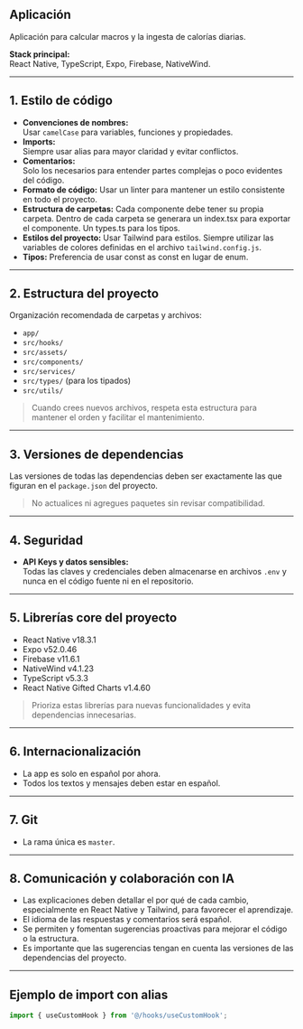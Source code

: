 ## Aplicación

Aplicación para calcular macros y la ingesta de calorías diarias.

**Stack principal:**  
React Native, TypeScript, Expo, Firebase, NativeWind.

---

## 1. Estilo de código

- **Convenciones de nombres:**  
  Usar `camelCase` para variables, funciones y propiedades.
- **Imports:**  
  Siempre usar alias para mayor claridad y evitar conflictos.
- **Comentarios:**  
  Solo los necesarios para entender partes complejas o poco evidentes del código.
- **Formato de código:**
  Usar un linter para mantener un estilo consistente en todo el proyecto.
- **Estructura de carpetas:**
  Cada componente debe tener su propia carpeta. Dentro de cada carpeta se generara un index.tsx para exportar el componente. Un types.ts para los tipos.
- **Estilos del proyecto:**
  Usar Tailwind para estilos. Siempre utilizar las variables de colores definidas en el archivo `tailwind.config.js`.
- **Tipos:**
  Preferencia de usar const as const en lugar de enum.

---

## 2. Estructura del proyecto

Organización recomendada de carpetas y archivos:

- `app/`
- `src/hooks/`
- `src/assets/`
- `src/components/`
- `src/services/`
- `src/types/` (para los tipados)
- `src/utils/`

> Cuando crees nuevos archivos, respeta esta estructura para mantener el orden y facilitar el mantenimiento.

---

## 3. Versiones de dependencias

Las versiones de todas las dependencias deben ser exactamente las que figuran en el `package.json` del proyecto.

> No actualices ni agregues paquetes sin revisar compatibilidad.

---

## 4. Seguridad

- **API Keys y datos sensibles:**  
  Todas las claves y credenciales deben almacenarse en archivos `.env` y nunca en el código fuente ni en el repositorio.

---

## 5. Librerías core del proyecto

- React Native v18.3.1
- Expo v52.0.46
- Firebase v11.6.1
- NativeWind v4.1.23
- TypeScript v5.3.3
- React Native Gifted Charts v1.4.60

> Prioriza estas librerías para nuevas funcionalidades y evita dependencias innecesarias.

---

## 6. Internacionalización

- La app es solo en español por ahora.
- Todos los textos y mensajes deben estar en español.

---

## 7. Git

- La rama única es `master`.

---

## 8. Comunicación y colaboración con IA

- Las explicaciones deben detallar el por qué de cada cambio, especialmente en React Native y Tailwind, para favorecer el aprendizaje.
- El idioma de las respuestas y comentarios será español.
- Se permiten y fomentan sugerencias proactivas para mejorar el código o la estructura.
- Es importante que las sugerencias tengan en cuenta las versiones de las dependencias del proyecto.

---

## Ejemplo de import con alias

```typescript
import { useCustomHook } from '@/hooks/useCustomHook';
```
